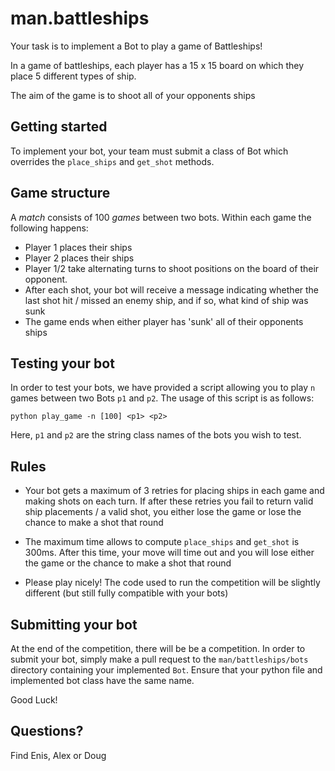 # man.battleships


Your task is to implement a Bot to play a game of Battleships!

In a game of battleships, each player has a 15 x 15 board on which they place 5 different types of ship.

The aim of the game is to shoot all of your opponents ships



## Getting started

To implement your bot, your team must submit a class of Bot which
overrides the `place_ships` and `get_shot` methods.

## Game structure

A *match* consists of 100 *games* between two bots. Within each game
the following happens:

- Player 1 places their ships
- Player 2 places their ships
- Player 1/2 take alternating turns to shoot positions on the board of
their opponent.
- After each shot, your bot will receive a message indicating whether the last shot
hit / missed an enemy ship, and if so, what kind of ship was sunk
- The game ends when either player has 'sunk' all of their opponents ships

## Testing your bot

In order to test your bots, we have provided a script allowing you to
play `n` games between two Bots `p1` and `p2`. The usage of this script
is as follows:

`python play_game -n [100] <p1> <p2>`

Here, `p1` and `p2` are the string class names of the bots you wish to test.

## Rules
- Your bot gets a maximum of 3 retries for placing ships in each game and
making shots on each turn. If after these retries you fail to return
valid ship placements / a valid shot, you either lose the game or lose the
chance to make a shot that round

- The maximum time allows to compute `place_ships` and `get_shot` is 300ms.
After this time, your move will time out and you will lose either the game or the
chance to make a shot that round

- Please play nicely! The code used to run the competition will be slightly different
(but still fully compatible with your bots)

## Submitting your bot

At the end of the competition, there will be be a competition.
In order to submit your bot, simply make a pull request to the `man/battleships/bots`
directory containing your implemented `Bot`. Ensure that your python file and implemented bot
class have the same name.

Good Luck!

## Questions?

Find Enis, Alex or Doug
